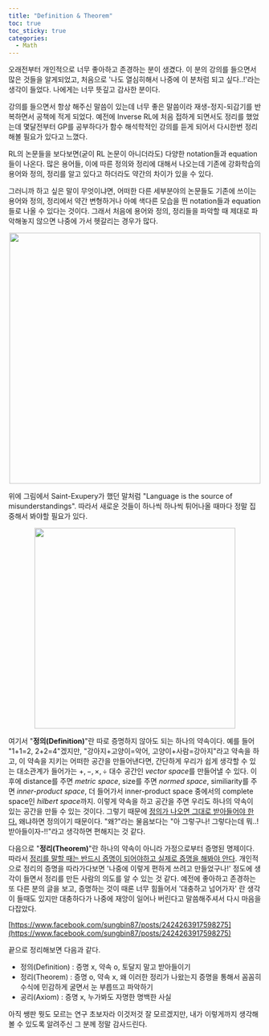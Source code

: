 ```yaml
---
title: "Definition & Theorem"
toc: true
toc_sticky: true
categories:
  - Math
---
```


오래전부터 개인적으로 너무 좋아하고 존경하는 분이 생겼다. 이 분의 강의를 들으면서 많은 것들을 알게되었고, 처음으로 '나도 열심히해서 나중에 이 분처럼 되고 싶다..!'라는 생각이 들었다. 나에게는 너무 뜻깊고 감사한 분이다.

강의를 들으면서 항상 해주신 말씀이 있는데 너무 좋은 말씀이라 재생-정지-되감기를 반복하면서 공책에 적게 되었다. 예전에 Inverse RL에 처음 접하게 되면서도 정리를 했었는데 몇달전부터 GP를 공부하다가 함수 해석학적인 강의를 듣게 되어서 다시한번 정리해볼 필요가 있다고 느꼈다.

RL의 논문들을 보다보면(굳이 RL 논문이 아니더라도) 다양한 notation들과 equation들이 나온다. 많은 용어들, 이에 따른 정의와 정리에 대해서 나오는데 기존에 강화학습의 용어와 정의, 정리를 알고 있다고 하더라도 약간의 차이가 있을 수 있다.

그러니까 하고 싶은 말이 무엇이냐면, 어떠한 다른 세부분야의 논문들도 기존에 쓰이는 용어와 정의, 정리에서 약간 변형하거나 아예 색다른 모습을 띈 notation들과 equation들로 나올 수 있다는 것이다. 그래서 처음에 용어와 정의, 정리들을 파악할 때 제대로 파악해놓지 않으면 나중에 가서 헷갈리는 경우가 많다.

<center> <img src='../../assets/images/d&t/dt1.jpg' width="500"> </center>

위에 그림에서 Saint-Exupery가 했던 말처럼 "Language is the source of misunderstandings". 따라서 새로운 것들이 하나씩 하나씩 튀어나올 때마다 정말 집중해서 봐야할 필요가 있다.

<center> <img src='../../assets/images/d&t/dt2.jpg' width="400"> </center>

여기서 "**정의(Definition)**"란 따로 증명하지 않아도 되는 하나의 약속이다. 예를 들어 "1+1=2, 2+2=4"겠지만, "강아지+고양이=악어, 고양이+사람=강아지"라고 약속을 하고, 이 약속을 지키는 어떠한 공간을 만들어낸다면, 간단하게 우리가 쉽게 생각할 수 있는 대소관계가 들어가는 $+,-,\times,\div$ 대수 공간인 *vector space*를 만들어낼 수 있다. 이후에 distance를 주면 *metric space*, size를 주면 *normed space*, similiarity를 주면 *inner-product space*, 더 들어가서 inner-product space 중에서의 complete space인 *hilbert space*까지. 이렇게 약속을 하고 공간을 주면 우리도 하나의 약속이 있는 공간을 만들 수 있는 것이다. 그렇기 때문에 <U>정의가 나오면 그대로 받아들어야 한다.</U> 왜냐하면 정의이기 때문이다. "왜?"라는 물음보다는 "아 그렇구나! 그렇다는데 뭐..! 받아들이자-!!"라고 생각하면 편해지는 것 같다.

다음으로 "**정리(Theorem)**"란 하나의 약속이 아니라 가정으로부터 증명된 명제이다. 따라서 <U>정리를 말할 때는 반드시 증명이 되어야하고 실제로 증명을 해봐야 안다</U>. 개인적으로 정리의 증명을 따라가다보면 '나중에 이렇게 편하게 쓰려고 만들었구나!' 정도에 생각이 들면서 정리를 만든 사람의 의도를 알 수 있는 것 같다. 예전에 좋아하고 존경하는 또 다른 분의 글을 보고, 증명하는 것이 때론 너무 힘들어서 '대충하고 넘어가자' 란 생각이 들때도 있지만 대충하다가 나중에 재앙이 일어나 버린다고 말씀해주셔서 다시 마음을 다잡았다.

[https://www.facebook.com/sungbin87/posts/2424263917598275](https://www.facebook.com/sungbin87/posts/2424263917598275)

끝으로 정리해보면 다음과 같다.

- 정의(Definition) : 증명 x, 약속 o, 토달지 말고 받아들이기
- 정리(Theorem) : 증명 o, 약속 x, 왜 이러한 정리가 나왔는지 증명을 통해서 꼼꼼히 수식에 민감하게 굴면서 눈 부릅뜨고 파악하기
- 공리(Axiom) : 증명 x, 누가봐도 자명한 명백한 사실

아직 쌩판 뭣도 모르는 연구 초보자라 이것저것 잘 모르겠지만, 내가 이렇게까지 생각해볼 수 있도록 알려주신 그 분께 정말 감사드린다.
